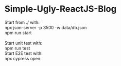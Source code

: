# Simple-Ugly-ReactJS-Blog

Start from ./ with:\
npx json-server -p 3500 -w data/db.json\
npm run start\
\
Start unit test with:\
npm run test
\
Start E2E test with:\
npx cypress open
